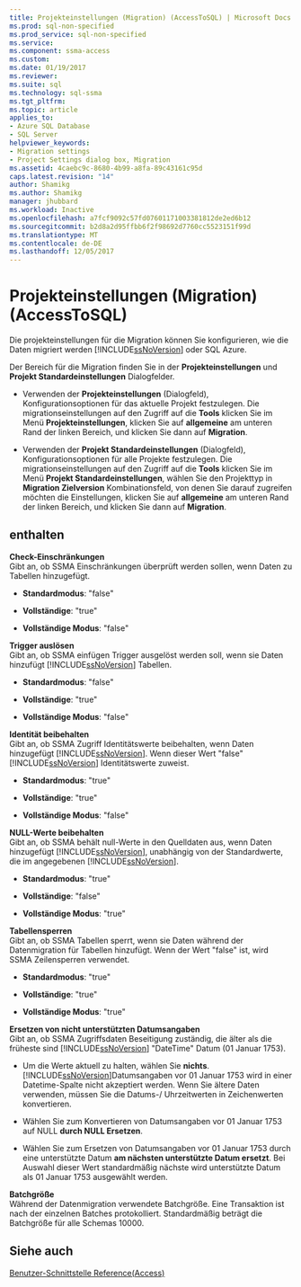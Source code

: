 ```yaml
---
title: Projekteinstellungen (Migration) (AccessToSQL) | Microsoft Docs
ms.prod: sql-non-specified
ms.prod_service: sql-non-specified
ms.service: 
ms.component: ssma-access
ms.custom: 
ms.date: 01/19/2017
ms.reviewer: 
ms.suite: sql
ms.technology: sql-ssma
ms.tgt_pltfrm: 
ms.topic: article
applies_to:
- Azure SQL Database
- SQL Server
helpviewer_keywords:
- Migration settings
- Project Settings dialog box, Migration
ms.assetid: 4caebc9c-8680-4b99-a8fa-89c43161c95d
caps.latest.revision: "14"
author: Shamikg
ms.author: Shamikg
manager: jhubbard
ms.workload: Inactive
ms.openlocfilehash: a7fcf9092c57fd07601171003381812de2ed6b12
ms.sourcegitcommit: b2d8a2d95ffbb6f2f98692d7760cc5523151f99d
ms.translationtype: MT
ms.contentlocale: de-DE
ms.lasthandoff: 12/05/2017
---
```

# <a name="project-settings-migration-accesstosql"></a>Projekteinstellungen (Migration) (AccessToSQL)
Die projekteinstellungen für die Migration können Sie konfigurieren, wie die Daten migriert werden [!INCLUDE[ssNoVersion](../../includes/ssnoversion_md.md)] oder SQL Azure.  
  
Der Bereich für die Migration finden Sie in der **Projekteinstellungen** und **Projekt Standardeinstellungen** Dialogfelder.  
  
-   Verwenden der **Projekteinstellungen** (Dialogfeld), Konfigurationsoptionen für das aktuelle Projekt festzulegen. Die migrationseinstellungen auf den Zugriff auf die **Tools** klicken Sie im Menü **Projekteinstellungen**, klicken Sie auf **allgemeine** am unteren Rand der linken Bereich, und klicken Sie dann auf **Migration**.  
  
-   Verwenden der **Projekt Standardeinstellungen** (Dialogfeld), Konfigurationsoptionen für alle Projekte festzulegen. Die migrationseinstellungen auf den Zugriff auf die **Tools** klicken Sie im Menü **Projekt Standardeinstellungen**, wählen Sie den Projekttyp in **Migration Zielversion** Kombinationsfeld, von denen Sie darauf zugreifen möchten die Einstellungen, klicken Sie auf **allgemeine** am unteren Rand der linken Bereich, und klicken Sie dann auf **Migration**.  
  
## <a name="options"></a>enthalten  
**Check-Einschränkungen**  
Gibt an, ob SSMA Einschränkungen überprüft werden sollen, wenn Daten zu Tabellen hinzugefügt.  
  
-   **Standardmodus**: "false"  
  
-   **Vollständige**: "true"  
  
-   **Vollständige Modus**: "false"  
  
**Trigger auslösen**  
Gibt an, ob SSMA einfügen Trigger ausgelöst werden soll, wenn sie Daten hinzufügt [!INCLUDE[ssNoVersion](../../includes/ssnoversion_md.md)] Tabellen.  
  
-   **Standardmodus**: "false"  
  
-   **Vollständige**: "true"  
  
-   **Vollständige Modus**: "false"  
  
**Identität beibehalten**  
Gibt an, ob SSMA Zugriff Identitätswerte beibehalten, wenn Daten hinzugefügt [!INCLUDE[ssNoVersion](../../includes/ssnoversion_md.md)]. Wenn dieser Wert "false" [!INCLUDE[ssNoVersion](../../includes/ssnoversion_md.md)] Identitätswerte zuweist.  
  
-   **Standardmodus**: "true"  
  
-   **Vollständige**: "true"  
  
-   **Vollständige Modus**: "false"  
  
**NULL-Werte beibehalten**  
Gibt an, ob SSMA behält null-Werte in den Quelldaten aus, wenn Daten hinzugefügt [!INCLUDE[ssNoVersion](../../includes/ssnoversion_md.md)], unabhängig von der Standardwerte, die im angegebenen [!INCLUDE[ssNoVersion](../../includes/ssnoversion_md.md)].  
  
-   **Standardmodus**: "true"  
  
-   **Vollständige**: "false"  
  
-   **Vollständige Modus**: "true"  
  
**Tabellensperren**  
Gibt an, ob SSMA Tabellen sperrt, wenn sie Daten während der Datenmigration für Tabellen hinzufügt. Wenn der Wert "false" ist, wird SSMA Zeilensperren verwendet.  
  
-   **Standardmodus**: "true"  
  
-   **Vollständige**: "true"  
  
-   **Vollständige Modus**: "true"  
  
**Ersetzen von nicht unterstützten Datumsangaben**  
Gibt an, ob SSMA Zugriffsdaten Beseitigung zuständig, die älter als die früheste sind [!INCLUDE[ssNoVersion](../../includes/ssnoversion_md.md)] "DateTime" Datum (01 Januar 1753).  
  
-   Um die Werte aktuell zu halten, wählen Sie **nichts**. [!INCLUDE[ssNoVersion](../../includes/ssnoversion_md.md)]Datumsangaben vor 01 Januar 1753 wird in einer Datetime-Spalte nicht akzeptiert werden. Wenn Sie ältere Daten verwenden, müssen Sie die Datums-/ Uhrzeitwerten in Zeichenwerten konvertieren.  
  
-   Wählen Sie zum Konvertieren von Datumsangaben vor 01 Januar 1753 auf NULL **durch NULL Ersetzen**.  
  
-   Wählen Sie zum Ersetzen von Datumsangaben vor 01 Januar 1753 durch eine unterstützte Datum **am nächsten unterstützte Datum ersetzt**. Bei Auswahl dieser Wert standardmäßig nächste wird unterstützte Datum als 01 Januar 1753 ausgewählt werden.  
  
**Batchgröße**  
Während der Datenmigration verwendete Batchgröße. Eine Transaktion ist nach der einzelnen Batches protokolliert. Standardmäßig beträgt die Batchgröße für alle Schemas 10000.  
  
## <a name="see-also"></a>Siehe auch  
[Benutzer-Schnittstelle Reference(Access)](http://msdn.microsoft.com/en-us/af24c303-4a41-449b-9c86-d6558a97e839)  
  
